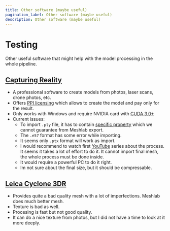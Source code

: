 ```yaml
---
title: Other software (maybe useful)
pagination_label: Other software (maybe useful)
description: Other software (maybe useful)
---
```


# Testing

Other useful software that might help with the model processing in the whole pipeline.

## [Capturing Reality](https://www.capturingreality.com/)

* A professional software to create models from photos, laser scans, drone photos, etc.
* Offers [PPI licensing](https://www.capturingreality.com/Products) which allows to create the model and pay only for the result.
* Only works with Windows and require NVIDIA card with [CUDA 3.0+](https://support.capturingreality.com/hc/en-us/articles/115001524071-OS-and-hardware-requirements)
* Current issues:
    * To import `.ply` file, it has to contain [specific property](https://support.capturingreality.com/hc/en-us/community/posts/360009516459-Is-it-possible-to-import-unregistered-PLY-format-point-clouds-) which we cannot guarantee from Meshlab export.
    * The `.e57` format has some error while importing.
    * It seems only `.ptx` format will work as import.
    * I would recommend to watch first [YouTube](https://www.youtube.com/watch?v=y3aNUBckwnE&list=PL56jeA0rCS3LWuahdfIFWp1d0WDuEKVqe&index=28) series about the process. It seems it takes a lot of effort to do it. It cannot import final mesh, the whole process must be done inside.
    * It would require a powerful PC to do it right.
    * Im not sure about the final size, but it should be compressable.

## [Leica Cyclone 3DR](https://leica-geosystems.com/products/laser-scanners/software/leica-cyclone/leica-cyclone-3dr)

* Provides quite a bad quality mesh with a lot of imperfections. Meshlab does much better mesh.
* Texture is bad as well.
* Procesing is fast but not good quality.
* It can do a nice texture from photos, but I did not have a time to look at it more deeply.
